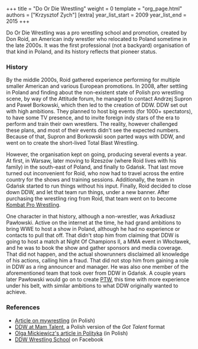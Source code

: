 +++
title = "Do Or Die Wrestling"
weight = 0
template = "org_page.html"
authors = ["Krzysztof Zych"]
[extra]
year_list_start = 2009
year_list_end = 2015
+++

Do Or Die Wrestling was a pro wrestling school and promotion, created by Don Roid, an American indy wrestler who relocated to Poland sometime in the late 2000s. It was the first professional (not a backyard)
organisation of that kind in Poland, and its history reflects that pioneer status.

### History

By the middle 2000s, Roid gathered experience performing for multiple smaller American and various European promotions. In 2008, after settling in Poland and finding about the non-existent state of Polish pro wrestling scene,
by way of the Attitude forum, he managed to contact Andrzej Supron and Paweł Borkowski, which then led to the creation of DDW.
DDW set out with high ambitions. They planned to host big events (for 1000+ spectators), to have some TV presence, and to invite foreign indy stars of the era to perform
and train their own wrestlers. The reality, however challenged these plans, and most of their events didn't see the expected numbers. Because of that, Supron and Borkowski soon parted ways with DDW,
and went on to create the short-lived Total Blast Wrestling.

However, the organisation kept on going, producing several events a year. At first, in Warsaw, later moving to Rzeszów (where Roid lives with his family) in the south-east of Poland, and finally to Gdańsk.
That last move turned out inconvenient for Roid, who now had to travel across the entire country for the shows and training sessions. Additionally, the team in Gdańsk started to run things without his input.
Finally, Roid decided to close down DDW, and let that team run things, under a new banner. After purchasing the wrestling ring from Roid, that team went on to become [Kombat Pro Wrestling](@/o/kpw.md).

One character in that history, although a non-wrestler, was Arkadiusz Pawłowski. Active on the internet at the time, he had grand ambitions to bring WWE to host a show in Poland, although he had no experience or contacts to pull that off. That didn't stop him from claiming that DDW is going to host a match at Night Of Champions II, a MMA event in Włocławek, and he was to book the show and gather sponsors and media coverage. That did not happen, and the actual showrunners disclaimed all knowledge of his actions, calling him a fraud. That did not stop him from gaining a role in DDW as a ring announcer and manager. He was also one member of the aforementioned team
that took over from DDW in Gdańsk. A couple years later Pawłowski would go on to create [PTW](@/o/ptw.md), this time with more experience under his belt, with similar ambitions to what DDW originally wanted to achieve.

### References

* [Article on mywrestling](https://mywrestling.com.pl/historia-polskiego-wrestlingu-2-proby-ponownego-wprowadzenia-wrestlingu-do-polski-poczatki-ddw-wielka-gala-w-stodole/) (in Polish)
* [DDW at Mam Talent](https://tvn.pl/programy/mam-talent/ostry-wrestling-czy-teatrzyk-dla-dzieci-ls5895467), a Polish version of the _Got Talent_ format
* [Olga Mickiewicz's article in Polityka](https://www.polityka.pl/tygodnikpolityka/ludzieistyle/1508108,1,wrestling-po-polsku.read) (in Polish)
* [DDW Wrestling School](https://www.facebook.com/SzkolaWrestlingu/) on Facebook
